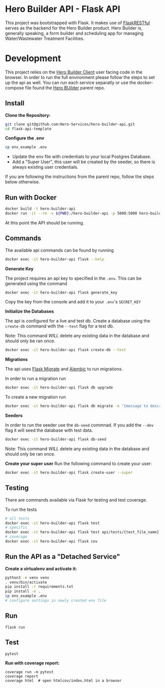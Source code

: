 # Hero Builder API - Flask API

This project was bootstrapped with Flask. It makes use of [FlaskRESTful](https://flask-restful.readthedocs.io/en/latest/quickstart.html) serves as the backend for the Hero Builder product. Hero Builder is, generally speaking, a form builder and scheduling app for managing Water/Wastewater Treatment Facilities.

# Development

This project relies on the [Hero Builder Client](https://github.com/Hero-Services/hero-builder-client) user facing code in the browser. In order to run the full environment please follow the steps to set up the api as well. You can run each service separatly or use the docker-compose file found the [Hero BUilder](https://github.com/Hero-Services/hero-builder) parent repo.

## Install

**Clone the Repository:**

```bash
git clone git@github.com:Hero-Services/hero-builder-api.git
cd flask-api-template
```

**Configure the .env**

```bash
cp env_example .env
```

- Update the env file with credentials to your local Postgres Database.
- Add a "Super User", this user will be created by the seeder, so there is always existing user credentials.

If you are following the instructions from the parent repo, follow the steps below otherwise.

## Run with Docker

```bash
docker build -t hero-builder-api
docker run -it --rm -v ${PWD}:/hero-builder-api -p 5000:5000 hero-builder-api
```

At this point the API should be running.

## Commands

The available api commands can be found by running

```bash
docker exec -it hero-builder-api flask --help
```

**Generate Key**

The project requires an api key to specified in the `.env`. This can be generated using the command

```bash
docker exec -it hero-builder-api flask generate_key
```

Copy the key from the console and add it to your `.env`'s `SECRET_KEY`

**Initialize the Databases**

The api is configured for a live and test db. Create a database using the `create-db` command with the `--test` flag for a test db.

Note: This command _WILL_ delete any existing data in the database and should only be ran once.

```bash
docker exec -it hero-builder-api flask create-db --test
```

**Migrations**

The api uses [Flask Migrate](https://flask-migrate.readthedocs.io/en/latest/) and [Alembic](https://alembic.sqlalchemy.org/en/latest/) to run migrations.

In order to run a migration run

```bash
docker exec -it hero-builder-api flask db upgrade
```

To create a new migration run

```bash
docker exec -it hero-builder-api flask db migrate -m "{message to describe migration}"
```

**Seeders**

In order to run the seeder use the `db-seed` commnad. If you add the `--dev` flag it will seed the database with test data.

```bash
docker exec -it hero-builder-api flask db-seed
```

Note: This command _WILL_ delete any existing data in the database and should only be ran once.

**Create your super user**
Run the following command to create your user:

```bash
docker exec -it hero-builder-api flask create-user --super
```

## Testing

There are commands available via Flask for testing and test coverage.

To run the tests

```bash
# all tests
docker exec -it hero-builder-api flask test
# specific
docker exec -it hero-builder-api flask test api/tests/{test_file_name}
# coverage
docker exec -it hero-builder-api flask cov
```

## Run the API as a "Detached Service"

**Create a virtualenv and activate it:**

```bash
python3 -m venv venv
. venv/bin/activate
pip install -r requirements.txt
pip install -e .
cp env_example .env
# configure settings in newly created env file
```

## Run

`flask run`

## Test

`pytest`

**Run with coverage report:**

```
coverage run -m pytest
coverage report
coverage html  # open htmlcov/index.html in a browser
```
